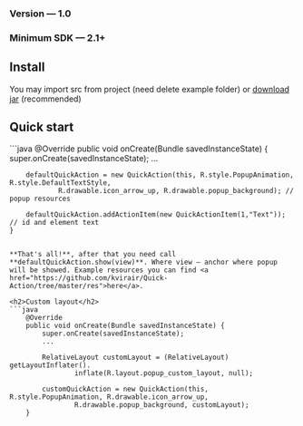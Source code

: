 <h3>Version — 1.0</h3>
<h3>Minimum SDK — 2.1+</h3>

<h2>Install</h2>
You may import src from project (need delete example folder) or <a href="https://github.com/kvirair/Quick-Action/releases">download jar</a> (recommended)

<h2>Quick start</h2>
```java
    @Override
    public void onCreate(Bundle savedInstanceState) {
        super.onCreate(savedInstanceState);
        ...

        defaultQuickAction = new QuickAction(this, R.style.PopupAnimation, R.style.DefaultTextStyle,
                R.drawable.icon_arrow_up, R.drawable.popup_background); // popup resources

        defaultQuickAction.addActionItem(new QuickActionItem(1,"Text")); // id and element text
    }
```

**That's all!**, after that you need call **defaultQuickAction.show(view)**. Where view — anchor where popup will be showed. Example resources you can find <a href="https://github.com/kvirair/Quick-Action/tree/master/res">here</a>.

<h2>Custom layout</h2>
```java
    @Override
    public void onCreate(Bundle savedInstanceState) {
        super.onCreate(savedInstanceState);
        ...

        RelativeLayout customLayout = (RelativeLayout) getLayoutInflater().
                inflate(R.layout.popup_custom_layout, null);

        customQuickAction = new QuickAction(this, R.style.PopupAnimation, R.drawable.icon_arrow_up,
                R.drawable.popup_background, customLayout);
    }
```